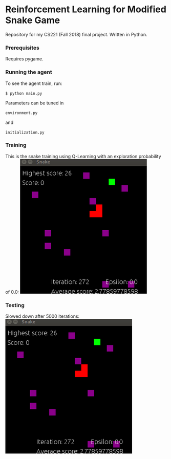 # Reinforcement Learning for Modified Snake Game
Repository for my CS221 (Fall 2018) final project. Written in Python.

### Prerequisites

Requires pygame.

### Running the agent

To see the agent train, run:

```
$ python main.py
```

Parameters can be tuned in 

```
environment.py
```

and 
```
initialization.py
```

### Training

This is the snake training using Q-Learning with an exploration probability of 0.0:
![](ql_training_0.gif)

### Testing

Slowed down after 5000 iterations:
![](ql_training_0.gif)
